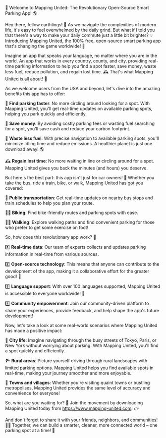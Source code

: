 🚀 Welcome to Mapping United: The Revolutionary Open-Source Smart Parking App! 🌎

Hey there, fellow earthlings! 👋 As we navigate the complexities of modern life, it's easy to feel overwhelmed by the daily grind. But what if I told you that there's a way to make your daily commute just a little bit brighter? 💡 Introducing Mapping United, the 100% free, open-source smart parking app that's changing the game worldwide! 🌟

Imagine an app that speaks your language, no matter where you are in the world. An app that works in every country, county, and city, providing real-time parking information to help you find a spot faster, save money, waste less fuel, reduce pollution, and regain lost time. 🕰️ That's what Mapping United is all about! 💪

As we welcome users from the USA and beyond, let's dive into the amazing benefits this app has to offer:

🚗 **Find parking faster**: No more circling around looking for a spot. With Mapping United, you'll get real-time updates on available parking spots, helping you park quickly and efficiently.

💸 **Save money**: By avoiding costly parking fees or wasting fuel searching for a spot, you'll save cash and reduce your carbon footprint.

🚗 **Waste less fuel**: With precise navigation to available parking spots, you'll minimize idling time and reduce emissions. A healthier planet is just one download away! 🌎

🕰️ **Regain lost time**: No more waiting in line or circling around for a spot. Mapping United gives you back the minutes (and hours) you deserve.

But here's the best part: this app isn't just for car owners! 👀 Whether you take the bus, ride a train, bike, or walk, Mapping United has got you covered:

🚌 **Public transportation**: Get real-time updates on nearby bus stops and train schedules to help you plan your route.

🚴‍♀️ **Biking**: Find bike-friendly routes and parking spots with ease.

🏃‍♂️ **Walking**: Explore walking paths and find convenient parking for those who prefer to get some exercise on foot!

So, how does this revolutionary app work? 🤔

1️⃣ **Real-time data**: Our team of experts collects and updates parking information in real-time from various sources.

2️⃣ **Open-source technology**: This means that anyone can contribute to the development of the app, making it a collaborative effort for the greater good! 🌟

3️⃣ **Language support**: With over 100 languages supported, Mapping United is accessible to everyone worldwide! 💬

4️⃣ **Community empowerment**: Join our community-driven platform to share your experiences, provide feedback, and help shape the app's future development!

Now, let's take a look at some real-world scenarios where Mapping United has made a positive impact:

🌆 **City life**: Imagine navigating through the busy streets of Tokyo, Paris, or New York without worrying about parking. With Mapping United, you'll find a spot quickly and efficiently.

🏞️ **Rural areas**: Picture yourself driving through rural landscapes with limited parking options. Mapping United helps you find available spots in real-time, making your journey smoother and more enjoyable.

🌈 **Towns and villages**: Whether you're visiting quaint towns or bustling metropolises, Mapping United provides the same level of accuracy and convenience for everyone!

So, what are you waiting for? 🤔 Join the movement by downloading Mapping United today from https://www.mapping-united.com! 👉

And don't forget to share it with your friends, neighbors, and communities! 📱💬 Together, we can build a smarter, cleaner, more connected world – one parking spot at a time! 🌟
